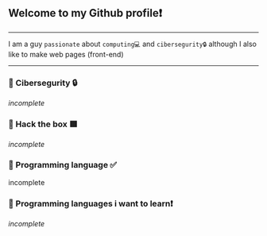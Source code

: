 ## Welcome to my Github profile❗

<hr>

I am a guy `passionate` about `computing💻` and `cibersegurity🔒` although I also like to make web pages (front-end)

<hr>

### 🔹 Cibersegurity 🔒

*incomplete*

### 🔹 Hack the box 🟩

<!-- [My Profile]() -->
*incomplete*

### 🔹 Programming language ✅ <br>

<!-- <img src="https://user-images.githubusercontent.com/111251653/184557325-07c46fd6-9b47-4c63-b7cc-cb27b441a05b.png" width="80px" height="80px"> <img src="https://user-images.githubusercontent.com/111251653/184557470-90df25a9-6c82-4037-bb8a-d6d22f50ee1e.png" width="80px" height="80px"> -->

incomplete

### 🔹 Programming languages i want to learn❗

*incomplete*
